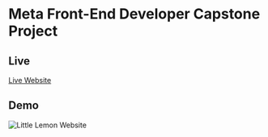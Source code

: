 # Meta Front-End Developer Capstone Project

## Live

[Live Website](https://meta-front-end-developer.onrender.com/)

## Demo

![Little Lemon Website](./src/images/demo/LLDemo.gif)

